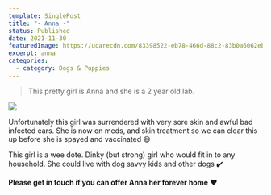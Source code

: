 ```yaml
---
template: SinglePost
title: "- Anna -"
status: Published
date: 2021-11-30
featuredImage: https://ucarecdn.com/83398522-eb78-466d-88c2-83b0a6062eb0/-/crop/420x302/68,179/-/preview/
excerpt: anna
categories:
  - category: Dogs & Puppies
---
```

> This pretty girl is Anna and she is a 2 year old lab. 

![](https://ucarecdn.com/2fae0037-2e87-4f6b-b00e-baf642b5c5c3/-/crop/452x679/40,89/-/preview/)

Unfortunately this girl was surrendered with very sore skin and awful bad infected ears. She is now on meds, and skin treatment so we can clear this up before she is spayed and vaccinated 😄

This girl is a wee dote. Dinky (but strong) girl who would fit in to any household. She could live with dog savvy kids and other dogs ✔️ 

**Please get in touch if you can offer Anna her forever home** ❤️